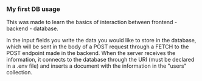 ### My first DB usage 

This was made to learn the basics of interaction between frontend - backend - database. 

In the input fields you write the data you would like to store in the database, which will be sent in the body of a POST request through a FETCH to the POST endpoint made in the backend. 
When the server receives the information, it connects to the database through the URI (must be declared in a .env file) and inserts a document with the information in the "users" collection.
